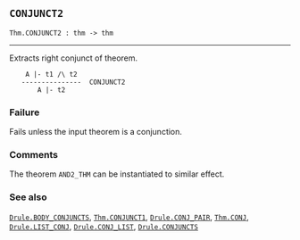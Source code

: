 ## `CONJUNCT2`

``` hol4
Thm.CONJUNCT2 : thm -> thm
```

------------------------------------------------------------------------

Extracts right conjunct of theorem.

``` hol4
    A |- t1 /\ t2
   ---------------  CONJUNCT2
       A |- t2
```

### Failure

Fails unless the input theorem is a conjunction.

### Comments

The theorem `AND2_THM` can be instantiated to similar effect.

### See also

[`Drule.BODY_CONJUNCTS`](#Drule.BODY_CONJUNCTS),
[`Thm.CONJUNCT1`](#Thm.CONJUNCT1),
[`Drule.CONJ_PAIR`](#Drule.CONJ_PAIR), [`Thm.CONJ`](#Thm.CONJ),
[`Drule.LIST_CONJ`](#Drule.LIST_CONJ),
[`Drule.CONJ_LIST`](#Drule.CONJ_LIST),
[`Drule.CONJUNCTS`](#Drule.CONJUNCTS)
